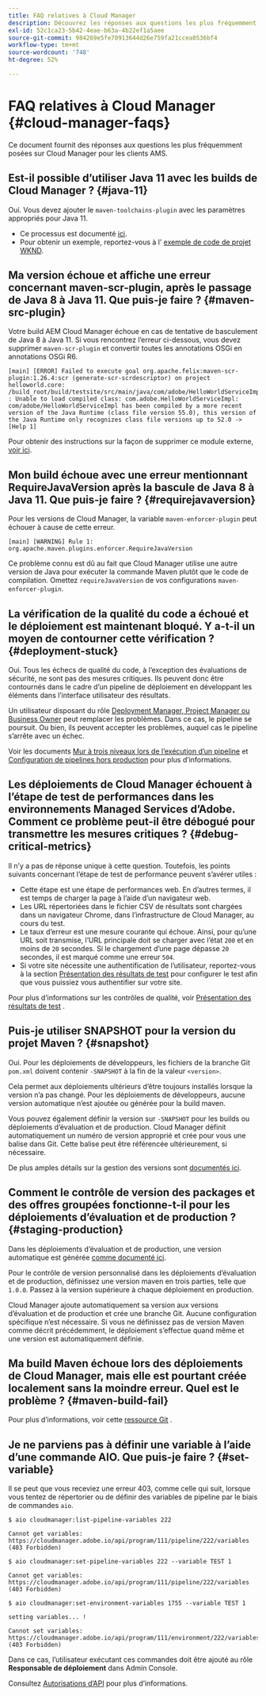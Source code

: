 ```yaml
---
title: FAQ relatives à Cloud Manager
description: Découvrez les réponses aux questions les plus fréquemment posées sur Cloud Manager pour les clients AMS.
exl-id: 52c1ca23-5b42-4eae-b63a-4b22ef1a5aee
source-git-commit: 984269e5fe70913644d26e759fa21ccea0536bf4
workflow-type: tm+mt
source-wordcount: '748'
ht-degree: 52%

---
```



# FAQ relatives à Cloud Manager {#cloud-manager-faqs}

Ce document fournit des réponses aux questions les plus fréquemment posées sur Cloud Manager pour les clients AMS.

## Est-il possible d’utiliser Java 11 avec les builds de Cloud Manager ? {#java-11}

Oui. Vous devez ajouter le `maven-toolchains-plugin` avec les paramètres appropriés pour Java 11.

* Ce processus est documenté [ici](/help/getting-started/using-the-wizard.md).
* Pour obtenir un exemple, reportez-vous à l’ [exemple de code de projet WKND](https://github.com/adobe/aem-guides-wknd/commit/6cb5238cb6b932735dcf91b21b0d835ae3a7fe75).

## Ma version échoue et affiche une erreur concernant maven-scr-plugin, après le passage de Java 8 à Java 11. Que puis-je faire ? {#maven-src-plugin}

Votre build AEM Cloud Manager échoue en cas de tentative de basculement de Java 8 à Java 11. Si vous rencontrez l’erreur ci-dessous, vous devez supprimer `maven-scr-plugin` et convertir toutes les annotations OSGi en annotations OSGi R6.

```text
[main] [ERROR] Failed to execute goal org.apache.felix:maven-scr-plugin:1.26.4:scr (generate-scr-scrdescriptor) on project helloworld.core: /build_root/build/testsite/src/main/java/com/adobe/HelloWorldServiceImpl.java : Unable to load compiled class: com.adobe.HelloWorldServiceImpl: com/adobe/HelloWorldServiceImpl has been compiled by a more recent version of the Java Runtime (class file version 55.0), this version of the Java Runtime only recognizes class file versions up to 52.0 -> [Help 1]
```

Pour obtenir des instructions sur la façon de supprimer ce module externe, [voir ici](https://cqdump.joerghoh.de/2019/01/03/from-scr-annotations-to-osgi-annotations/).

## Mon build échoue avec une erreur mentionnant RequireJavaVersion après la bascule de Java 8 à Java 11. Que puis-je faire ? {#requirejavaversion}

Pour les versions de Cloud Manager, la variable `maven-enforcer-plugin` peut échouer à cause de cette erreur.

```text
[main] [WARNING] Rule 1: org.apache.maven.plugins.enforcer.RequireJavaVersion
```

Ce problème connu est dû au fait que Cloud Manager utilise une autre version de Java pour exécuter la commande Maven plutôt que le code de compilation. Omettez `requireJavaVersion` de vos configurations `maven-enforcer-plugin`.

## La vérification de la qualité du code a échoué et le déploiement est maintenant bloqué. Y a-t-il un moyen de contourner cette vérification ? {#deployment-stuck}

Oui. Tous les échecs de qualité du code, à l’exception des évaluations de sécurité, ne sont pas des mesures critiques. Ils peuvent donc être contournés dans le cadre d’un pipeline de déploiement en développant les éléments dans l’interface utilisateur des résultats.

Un utilisateur disposant du rôle [ Deployment Manager, Project Manager ou Business Owner](/help/requirements/users-and-roles.md#role-definitions) peut remplacer les problèmes. Dans ce cas, le pipeline se poursuit. Ou bien, ils peuvent accepter les problèmes, auquel cas le pipeline s’arrête avec un échec.

Voir les documents [Mur à trois niveaux lors de l’exécution d’un pipeline](/help/using/code-quality-testing.md#three-tier-gates-while-running-a-pipeline) et [Configuration de pipelines hors production](/help/using/non-production-pipelines.md#understanding-the-flow) pour plus d’informations.

## Les déploiements de Cloud Manager échouent à l’étape de test de performances dans les environnements Managed Services d’Adobe. Comment ce problème peut-il être débogué pour transmettre les mesures critiques ? {#debug-critical-metrics}

Il n’y a pas de réponse unique à cette question. Toutefois, les points suivants concernant l’étape de test de performance peuvent s’avérer utiles :

* Cette étape est une étape de performances web. En d’autres termes, il est temps de charger la page à l’aide d’un navigateur web.
* Les URL répertoriées dans le fichier CSV de résultats sont chargées dans un navigateur Chrome, dans l’infrastructure de Cloud Manager, au cours du test.
* Le taux d’erreur est une mesure courante qui échoue. Ainsi, pour qu’une URL soit transmise, l’URL principale doit se charger avec l’état `200` et en moins de `20` secondes. Si le chargement d’une page dépasse `20` secondes, il est marqué comme une erreur `504`.
* Si votre site nécessite une authentification de l’utilisateur, reportez-vous à la section [Présentation des résultats de test](/help/using/code-quality-testing.md#authenticated-performance-testing) pour configurer le test afin que vous puissiez vous authentifier sur votre site.

Pour plus d’informations sur les contrôles de qualité, voir [Présentation des résultats de test](/help/using/code-quality-testing.md) .

## Puis-je utiliser SNAPSHOT pour la version du projet Maven ? {#snapshot}

Oui. Pour les déploiements de développeurs, les fichiers de la branche Git `pom.xml` doivent contenir `-SNAPSHOT` à la fin de la valeur `<version>`.

Cela permet aux déploiements ultérieurs d’être toujours installés lorsque la version n’a pas changé. Pour les déploiements de développeurs, aucune version automatique n’est ajoutée ou générée pour la build maven.

Vous pouvez également définir la version sur `-SNAPSHOT` pour les builds ou déploiements d’évaluation et de production. Cloud Manager définit automatiquement un numéro de version approprié et crée pour vous une balise dans Git. Cette balise peut être référencée ultérieurement, si nécessaire.

De plus amples détails sur la gestion des versions sont [documentés ici](https://experienceleague.adobe.com/en/docs/experience-manager-cloud-service/content/implementing/using-cloud-manager/managing-code/project-version-handling).

## Comment le contrôle de version des packages et des offres groupées fonctionne-t-il pour les déploiements d’évaluation et de production ? {#staging-production}

Dans les déploiements d’évaluation et de production, une version automatique est générée [comme documenté ici](/help/managing-code/maven-project-version.md).

Pour le contrôle de version personnalisé dans les déploiements d’évaluation et de production, définissez une version maven en trois parties, telle que `1.0.0`. Passez à la version supérieure à chaque déploiement en production.

Cloud Manager ajoute automatiquement sa version aux versions d’évaluation et de production et crée une branche Git. Aucune configuration spécifique n’est nécessaire. Si vous ne définissez pas de version Maven comme décrit précédemment, le déploiement s’effectue quand même et une version est automatiquement définie.

## Ma build Maven échoue lors des déploiements de Cloud Manager, mais elle est pourtant créée localement sans la moindre erreur. Quel est le problème ? {#maven-build-fail}

Pour plus d’informations, voir cette [ressource Git](https://github.com/cqsupport/cloud-manager/blob/main/cm-build-step-fails.md) .

## Je ne parviens pas à définir une variable à l’aide d’une commande AIO. Que puis-je faire ? {#set-variable}

Il se peut que vous receviez une erreur 403, comme celle qui suit, lorsque vous tentez de répertorier ou de définir des variables de pipeline par le biais de commandes `aio`.

```shell
$ aio cloudmanager:list-pipeline-variables 222

Cannot get variables: https://cloudmanager.adobe.io/api/program/111/pipeline/222/variables (403 Forbidden)

$ aio cloudmanager:set-pipeline-variables 222 --variable TEST 1

Cannot get variables: https://cloudmanager.adobe.io/api/program/111/pipeline/222/variables (403 Forbidden)

$ aio cloudmanager:set-environment-variables 1755 --variable TEST 1

setting variables... !

Cannot set variables: https://cloudmanager.adobe.io/api/program/111/environment/222/variables (403 Forbidden)
```

Dans ce cas, l’utilisateur exécutant ces commandes doit être ajouté au rôle **Responsable de déploiement** dans Admin Console.

Consultez [Autorisations d’API](https://developer.adobe.com/experience-cloud/cloud-manager/guides/getting-started/permissions/) pour plus d’informations.
